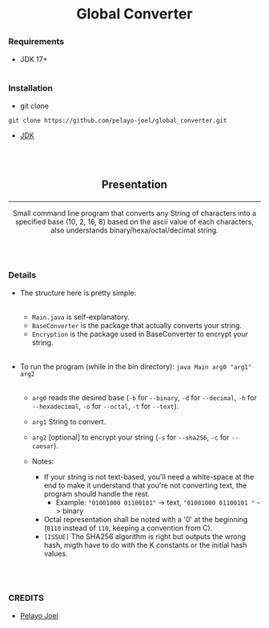 # <p align="center">**Global Converter**</p>



### __Requirements__


- JDK 17+
<br></br>


### Installation

- git clone
```
git clone https://github.com/pelayo-joel/global_converter.git
```

- [JDK](https://www.oracle.com/fr/java/technologies/downloads/)

<br></br>


## <p align="center">**Presentation**</p>
---


<p align="center">Small command line program that converts any String of characters into a specified base (10, 2, 16, 8) based on the ascii value of each characters, also understands binary/hexa/octal/decimal string.</p>
<br></br>

### **Details**
- The structure here is pretty simple:
<br></br>

    - ``Main.java`` is self-explanatory.
    - ``BaseConverter`` is the package that actually converts your string.
    - ``Encryption`` is the package used in BaseConverter to encrypt your string.
<br></br>
- To run the program (while in the bin directory): ``java Main arg0 "arg1" arg2``
<br></br>
    - ``arg0`` reads the desired base (``-b`` for ``--binary``, ``-d`` for ``--decimal``, ``-h`` for ``--hexadecimal``, ``-o`` for ``--octal``, ``-t`` for ``--text``).
    - ``arg1`` String to convert.
    - ``arg2`` [optional] to encrypt your string (``-s`` for ``--sha256``, ``-c`` for ``--caesar``). 

    - Notes: 
        - If your string is not text-based, you'll need a white-space at the end to make it understand that you're not converting text, the program should handle the rest.
            - Example: ``"01001000 01100101"`` -> text, ``"01001000 01100101 "`` -> binary
        - Octal representation shall be noted with a '0' at the beginning (``0110`` instead of ``110``, keeping a convention from C).
        - ``[ISSUE]`` The SHA256 algorithm is right but outputs the wrong hash, migth have to do with the K constants or the initial hash values.

<br></br>
### **CREDITS** 

- [Pelayo Joel](https://github.com/pelayo-joel)

